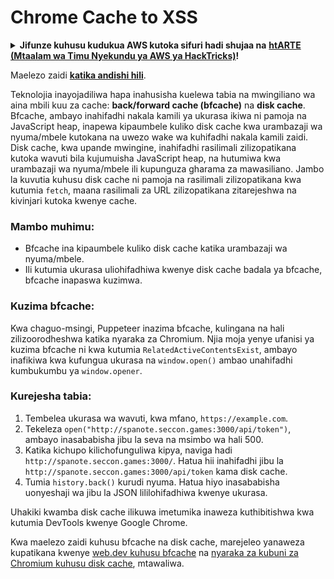 # Chrome Cache to XSS

<details>

<summary><strong>Jifunze kuhusu kudukua AWS kutoka sifuri hadi shujaa na</strong> <a href="https://training.hacktricks.xyz/courses/arte"><strong>htARTE (Mtaalam wa Timu Nyekundu ya AWS ya HackTricks)</strong></a><strong>!</strong></summary>

* Je, unafanya kazi katika **kampuni ya usalama wa mtandao**? Je, ungependa kuona **kampuni yako ikionekana katika HackTricks**? Au ungependa kupata **toleo jipya zaidi la PEASS au kupakua HackTricks kwa PDF**? Angalia [**MPANGO WA KUJIUNGA**](https://github.com/sponsors/carlospolop)!
* Gundua [**Familia ya PEASS**](https://opensea.io/collection/the-peass-family), mkusanyiko wetu wa kipekee wa [**NFTs**](https://opensea.io/collection/the-peass-family)
* Pata [**swag rasmi ya PEASS & HackTricks**](https://peass.creator-spring.com)
* **Jiunge na** [**💬**](https://emojipedia.org/speech-balloon/) [**Kikundi cha Discord**](https://discord.gg/hRep4RUj7f) au [**kikundi cha telegram**](https://t.me/peass) au **nifuatilie** kwenye **Twitter** 🐦[**@carlospolopm**](https://twitter.com/hacktricks_live)**.**
* **Shiriki mbinu zako za kudukua kwa kuwasilisha PRs kwenye** [**repo ya hacktricks**](https://github.com/carlospolop/hacktricks) **na** [**repo ya hacktricks-cloud**](https://github.com/carlospolop/hacktricks-cloud).

</details>

Maelezo zaidi [**katika andishi hili**](https://blog.arkark.dev/2022/11/18/seccon-en/#web-spanote).

Teknolojia inayojadiliwa hapa inahusisha kuelewa tabia na mwingiliano wa aina mbili kuu za cache: **back/forward cache (bfcache)** na **disk cache**. Bfcache, ambayo inahifadhi nakala kamili ya ukurasa ikiwa ni pamoja na JavaScript heap, inapewa kipaumbele kuliko disk cache kwa urambazaji wa nyuma/mbele kutokana na uwezo wake wa kuhifadhi nakala kamili zaidi. Disk cache, kwa upande mwingine, inahifadhi rasilimali zilizopatikana kutoka wavuti bila kujumuisha JavaScript heap, na hutumiwa kwa urambazaji wa nyuma/mbele ili kupunguza gharama za mawasiliano. Jambo la kuvutia kuhusu disk cache ni pamoja na rasilimali zilizopatikana kwa kutumia `fetch`, maana rasilimali za URL zilizopatikana zitarejeshwa na kivinjari kutoka kwenye cache.

### Mambo muhimu:

- Bfcache ina kipaumbele kuliko disk cache katika urambazaji wa nyuma/mbele.
- Ili kutumia ukurasa uliohifadhiwa kwenye disk cache badala ya bfcache, bfcache inapaswa kuzimwa.

### Kuzima bfcache:

Kwa chaguo-msingi, Puppeteer inazima bfcache, kulingana na hali zilizoorodheshwa katika nyaraka za Chromium. Njia moja yenye ufanisi ya kuzima bfcache ni kwa kutumia `RelatedActiveContentsExist`, ambayo inafikiwa kwa kufungua ukurasa na `window.open()` ambao unahifadhi kumbukumbu ya `window.opener`.

### Kurejesha tabia:

1. Tembelea ukurasa wa wavuti, kwa mfano, `https://example.com`.
2. Tekeleza `open("http://spanote.seccon.games:3000/api/token")`, ambayo inasababisha jibu la seva na msimbo wa hali 500.
3. Katika kichupo kilichofunguliwa kipya, naviga hadi `http://spanote.seccon.games:3000/`. Hatua hii inahifadhi jibu la `http://spanote.seccon.games:3000/api/token` kama disk cache.
4. Tumia `history.back()` kurudi nyuma. Hatua hiyo inasababisha uonyeshaji wa jibu la JSON lililohifadhiwa kwenye ukurasa.

Uhakiki kwamba disk cache ilikuwa imetumika inaweza kuthibitishwa kwa kutumia DevTools kwenye Google Chrome.

Kwa maelezo zaidi kuhusu bfcache na disk cache, marejeleo yanaweza kupatikana kwenye [web.dev kuhusu bfcache](https://web.dev/i18n/en/bfcache/) na [nyaraka za kubuni za Chromium kuhusu disk cache](https://www.chromium.org/developers/design-documents/network-stack/disk-cache/), mtawaliwa.
